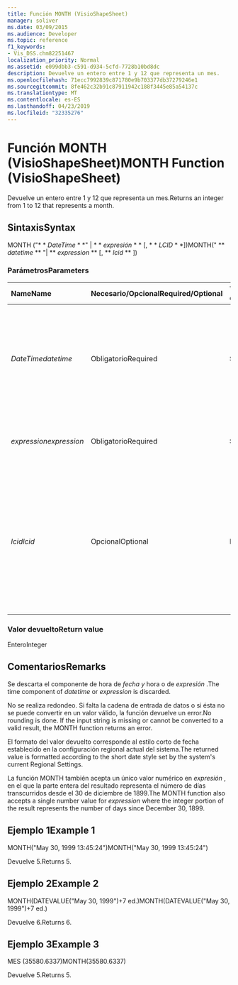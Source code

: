 ```yaml
---
title: Función MONTH (VisioShapeSheet)
manager: soliver
ms.date: 03/09/2015
ms.audience: Developer
ms.topic: reference
f1_keywords:
- Vis_DSS.chm82251467
localization_priority: Normal
ms.assetid: e099dbb3-c591-d934-5cfd-7728b10bd8dc
description: Devuelve un entero entre 1 y 12 que representa un mes.
ms.openlocfilehash: 71ecc7992839c871780e9b703377db37279246e1
ms.sourcegitcommit: 8fe462c32b91c87911942c188f3445e85a54137c
ms.translationtype: MT
ms.contentlocale: es-ES
ms.lasthandoff: 04/23/2019
ms.locfileid: "32335276"
---
```

# <a name="month-function-visioshapesheet"></a><span data-ttu-id="88c63-103">Función MONTH (VisioShapeSheet)</span><span class="sxs-lookup"><span data-stu-id="88c63-103">MONTH Function (VisioShapeSheet)</span></span>

<span data-ttu-id="88c63-104">Devuelve un entero entre 1 y 12 que representa un mes.</span><span class="sxs-lookup"><span data-stu-id="88c63-104">Returns an integer from 1 to 12 that represents a month.</span></span>
  
## <a name="syntax"></a><span data-ttu-id="88c63-105">Sintaxis</span><span class="sxs-lookup"><span data-stu-id="88c63-105">Syntax</span></span>

<span data-ttu-id="88c63-106">MONTH ("\* \* *DateTime* \* \*" | \* \* *expresión* \* \* [, \* \* *LCID* \* \*])</span><span class="sxs-lookup"><span data-stu-id="88c63-106">MONTH(" \*\* *datetime* \*\* "| \*\* *expression* \*\* [, \*\* *lcid* \*\* ])</span></span> 
  
### <a name="parameters"></a><span data-ttu-id="88c63-107">Parámetros</span><span class="sxs-lookup"><span data-stu-id="88c63-107">Parameters</span></span>

|<span data-ttu-id="88c63-108">**Name**</span><span class="sxs-lookup"><span data-stu-id="88c63-108">**Name**</span></span>|<span data-ttu-id="88c63-109">**Necesario/Opcional**</span><span class="sxs-lookup"><span data-stu-id="88c63-109">**Required/Optional**</span></span>|<span data-ttu-id="88c63-110">**Tipo de datos**</span><span class="sxs-lookup"><span data-stu-id="88c63-110">**Data Type**</span></span>|<span data-ttu-id="88c63-111">**Descripción**</span><span class="sxs-lookup"><span data-stu-id="88c63-111">**Description**</span></span>|
|:-----|:-----|:-----|:-----|
| <span data-ttu-id="88c63-112">_DateTime_</span><span class="sxs-lookup"><span data-stu-id="88c63-112">_datetime_</span></span> <br/> |<span data-ttu-id="88c63-113">Obligatorio</span><span class="sxs-lookup"><span data-stu-id="88c63-113">Required</span></span>  <br/> |<span data-ttu-id="88c63-114">**String**</span><span class="sxs-lookup"><span data-stu-id="88c63-114">**String**</span></span> <br/> |<span data-ttu-id="88c63-115">Cualquier cadena que se pueda reconocer como una fecha y una hora, o una referencia a una celda que contenga una fecha y una hora.</span><span class="sxs-lookup"><span data-stu-id="88c63-115">Any string commonly recognized as a date and time or a reference to a cell containing a date and time.</span></span>  <br/> |
| <span data-ttu-id="88c63-116">_expression_</span><span class="sxs-lookup"><span data-stu-id="88c63-116">_expression_</span></span> <br/> |<span data-ttu-id="88c63-117">Obligatorio</span><span class="sxs-lookup"><span data-stu-id="88c63-117">Required</span></span>  <br/> |<span data-ttu-id="88c63-118">**String**</span><span class="sxs-lookup"><span data-stu-id="88c63-118">**String**</span></span> <br/> | <span data-ttu-id="88c63-119">Cualquier expresión que produzca como resultado una fecha y una hora.</span><span class="sxs-lookup"><span data-stu-id="88c63-119">Any expression that yields a date and time.</span></span>  <br/> |
| <span data-ttu-id="88c63-120">_lcid_</span><span class="sxs-lookup"><span data-stu-id="88c63-120">_lcid_</span></span> <br/> |<span data-ttu-id="88c63-121">Opcional</span><span class="sxs-lookup"><span data-stu-id="88c63-121">Optional</span></span>  <br/> |<span data-ttu-id="88c63-122">**Number**</span><span class="sxs-lookup"><span data-stu-id="88c63-122">**Number**</span></span> <br/> |<span data-ttu-id="88c63-123">Identificador regional que se usa para evaluar información de fecha y hora que no sea local.</span><span class="sxs-lookup"><span data-stu-id="88c63-123">The locale identifier to be used in evaluating a nonlocal datetime.</span></span> <span data-ttu-id="88c63-124">El identificador regional es un número que se describe en los archivos de encabezado del sistema.</span><span class="sxs-lookup"><span data-stu-id="88c63-124">The locale identifier is a number described in the system header files.</span></span>  <br/> |
   
### <a name="return-value"></a><span data-ttu-id="88c63-125">Valor devuelto</span><span class="sxs-lookup"><span data-stu-id="88c63-125">Return value</span></span>

<span data-ttu-id="88c63-126">Entero</span><span class="sxs-lookup"><span data-stu-id="88c63-126">Integer</span></span>
  
## <a name="remarks"></a><span data-ttu-id="88c63-127">Comentarios</span><span class="sxs-lookup"><span data-stu-id="88c63-127">Remarks</span></span>

<span data-ttu-id="88c63-128">Se descarta el componente de hora de _fecha y_ hora o de _expresión_ .</span><span class="sxs-lookup"><span data-stu-id="88c63-128">The time component of  _datetime_ or  _expression_ is discarded.</span></span> 
  
<span data-ttu-id="88c63-p102">No se realiza redondeo. Si falta la cadena de entrada de datos o si ésta no se puede convertir en un valor válido, la función devuelve un error.</span><span class="sxs-lookup"><span data-stu-id="88c63-p102">No rounding is done. If the input string is missing or cannot be converted to a valid result, the MONTH function returns an error.</span></span>
  
<span data-ttu-id="88c63-131">El formato del valor devuelto corresponde al estilo corto de fecha establecido en la configuración regional actual del sistema.</span><span class="sxs-lookup"><span data-stu-id="88c63-131">The returned value is formatted according to the short date style set by the system's current Regional Settings.</span></span>
  
<span data-ttu-id="88c63-132">La función MONTH también acepta un único valor numérico en _expresión_ , en el que la parte entera del resultado representa el número de días transcurridos desde el 30 de diciembre de 1899.</span><span class="sxs-lookup"><span data-stu-id="88c63-132">The MONTH function also accepts a single number value for  _expression_ where the integer portion of the result represents the number of days since December 30, 1899.</span></span> 
  
## <a name="example-1"></a><span data-ttu-id="88c63-133">Ejemplo 1</span><span class="sxs-lookup"><span data-stu-id="88c63-133">Example 1</span></span>

<span data-ttu-id="88c63-134">MONTH("May 30, 1999 13:45:24")</span><span class="sxs-lookup"><span data-stu-id="88c63-134">MONTH("May 30, 1999 13:45:24")</span></span>
  
<span data-ttu-id="88c63-135">Devuelve 5.</span><span class="sxs-lookup"><span data-stu-id="88c63-135">Returns 5.</span></span>
  
## <a name="example-2"></a><span data-ttu-id="88c63-136">Ejemplo 2</span><span class="sxs-lookup"><span data-stu-id="88c63-136">Example 2</span></span>

<span data-ttu-id="88c63-137">MONTH(DATEVALUE("May 30, 1999")+7 ed.)</span><span class="sxs-lookup"><span data-stu-id="88c63-137">MONTH(DATEVALUE("May 30, 1999")+7 ed.)</span></span>
  
<span data-ttu-id="88c63-138">Devuelve 6.</span><span class="sxs-lookup"><span data-stu-id="88c63-138">Returns 6.</span></span>
  
## <a name="example-3"></a><span data-ttu-id="88c63-139">Ejemplo 3</span><span class="sxs-lookup"><span data-stu-id="88c63-139">Example 3</span></span>

<span data-ttu-id="88c63-140">MES (35580.6337)</span><span class="sxs-lookup"><span data-stu-id="88c63-140">MONTH(35580.6337)</span></span>
  
<span data-ttu-id="88c63-141">Devuelve 5.</span><span class="sxs-lookup"><span data-stu-id="88c63-141">Returns 5.</span></span>
  

